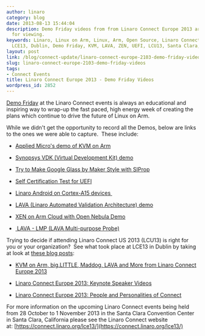 ```yaml
---
author: linaro
category: blog
date: 2013-08-13 15:44:04
description: Demo Friday videos from from Linaro Connect Europe 2013 are now available
  for viewing.
keywords: Linaro, Linux on Arm, Linux, Arm, Open Source, Linaro Connect Europe 2013,
  LCE13, Dublin, Demo Friday, KVM, LAVA, ZEN, UEFI, LCU13, Santa Clara, 64-bit, Armv8
layout: post
link: /blog/connect-update/linaro-connect-europe-2103-demo-friday-videos/
slug: linaro-connect-europe-2103-demo-friday-videos
tags:
- Connect Events
title: Linaro Connect Europe 2013 - Demo Friday Videos
wordpress_id: 2852
---
```


[Demo Friday](https://connect.linaro.org/lce13/#tab-1395317778085-5-9) at the Linaro Connect events is always an educational and inspiring way to wrap-up the fast paced, high energy week of creating the plans which continue to drive the future of Linux on Arm.

While we didn't get the opportunity to record all the Demos, below are links to the ones we were able to capture.  These include:

- [Applied Micro's demo of KVM on Arm](http://www.youtube.com/watch?v=M1B0j-GZwAI)

- [Synopsys VDK (Virtual Development Kit) demo](http://www.youtube.com/watch?v=0WK_fLxXIy4)

- [Try to Make Google Glass by Maker Style with SIProp](http://www.youtube.com/watch?v=JoAoW362Mwo)

- [Self Certification Test for UEFI](http://www.youtube.com/watch?v=WRQrDjPuLIg)

- [Linaro Android on Cortex-A15 devices ](http://www.youtube.com/watch?v=-TTn1jLCwhg)

- [LAVA (Linaro Automated Validation Architecture) demo](http://www.youtube.com/watch?v=j7pZeV0AKZU)

- [XEN on Arm Cloud with Open Nebula Demo](http://www.youtube.com/watch?v=xZP9YKv3P_E)

- [ LAVA - LMP (LAVA Multi-purpose Probe)](http://www.youtube.com/watch?v=3Jaf5ILvVmQ)

Trying to decide if attending Linaro Connect US 2013 (LCU13) is right for you or your organization?  See what took place at LCE13 in Dublin by taking at look at [these blog posts](https://connect.linaro.org):

- [KVM on Arm, big.LITTLE, Maddog, LAVA and More from Linaro Connect Europe 2013](/blog/kvm-on-arm-big-little-maddog-lava-and-more-from-linaro-connect-europe-2013/)

- [Linaro Connect Europe 2013: Keynote Speaker Videos](/blog/linaro-connect-europe-2013-keynote-speaker-videos/)

- [Linaro Connect Europe 2013: People and Personalities of Connect](/blog/linaro-connect-europe-2013-people-and-personalities-of-connect/)

For more information on the upcoming Linaro Connect events being held from 28 October to 1 November 2013 in the Santa Clara Convention Center in Santa Clara, California please see the Linaro Connect website at: [https://connect.linaro.org/lce13/](https://connect.linaro.org/lce13/)